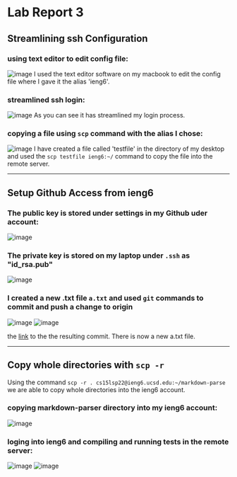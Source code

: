 # Lab Report 3

## Streamlining ssh Configuration

### using text editor to edit config file:
![image](https://user-images.githubusercontent.com/103202818/166837800-1ed6f561-af84-48e1-9bc8-ebb8dcb74e7d.png)
I used the text editor software on my macbook to edit the config file where I gave it the alias 'ieng6'.

### streamlined ssh login:
![image](https://user-images.githubusercontent.com/103202818/166835623-d7af7003-44e3-487e-a605-0d23a8d4e4a3.png)
As you can see it has streamlined my login process.

### copying a file using `scp` command with the alias I chose:
![image](https://user-images.githubusercontent.com/103202818/166846045-8d09913d-6736-47e6-8cf7-185853e2b3a1.png)
I have created a file called 'testfile' in the directory of my desktop and used the `scp testfile ieng6:~/` command to copy the file into the remote server. 

***

## Setup Github Access from ieng6

### The public key is stored under settings in my Github uder account: 
![image](https://user-images.githubusercontent.com/103202818/167040723-baed5706-864e-4c1f-a2e6-ffbd5db148f5.png)

### The private key is stored on my laptop under `.ssh` as "id_rsa.pub"
![image](https://user-images.githubusercontent.com/103202818/167040843-8a87b6f3-1be2-4d45-99f9-3faef5402614.png)

### I created a new .txt file `a.txt` and used `git` commands to commit and push a change to origin
![image](https://user-images.githubusercontent.com/103202818/167040938-f81ff4a3-52ca-45f6-9c3a-8bf51c02dec4.png)
![image](https://user-images.githubusercontent.com/103202818/167040945-3cfb6f1d-6f5a-4a2a-a4b1-d5dc3191d4bb.png)

the [link](https://github.com/jadechng/test) to the the resulting commit. There is now a new a.txt file.

***

## Copy whole directories with `scp -r`
Using the command `scp -r . cs15lsp22@ieng6.ucsd.edu:~/markdown-parse` we are able to copy whole directories into the ieng6 account.

### copying markdown-parser directory into my ieng6 account:
![image](https://user-images.githubusercontent.com/103202818/167029404-7c5efef3-24eb-49f4-9b3f-ec328347a5e9.png)


### loging into ieng6 and compiling and running tests in the remote server:
![image](https://user-images.githubusercontent.com/103202818/167029412-c7673d3c-6654-4fc4-abda-02e093dd6340.png)
![image](https://user-images.githubusercontent.com/103202818/167029416-bdf5deef-d23f-4553-b6cd-74308f2307d1.png)


